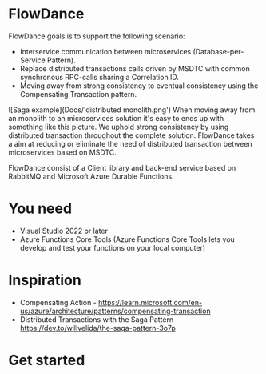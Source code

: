 # FlowDance
FlowDance goals is to support the following scenario:
- Interservice communication between microservices (Database-per-Service Pattern).
- Replace distributed transactions calls driven by MSDTC with common synchronous RPC-calls sharing a Correlation ID.
- Moving away from strong consistency to eventual consistency using the Compensating Transaction pattern.      

![Saga example](Docs/'distributed monolith.png')
When moving away from an monolith to an microservices solution it's easy to ends up with something like this picture.
We uphold strong consistency by using distributed transaction throughout the complete solution.
FlowDance takes a aim at reducing or eliminate the need of distributed transaction between microservices based on MSDTC.

FlowDance consist of a Client library and back-end service based on RabbitMQ and Microsoft Azure Durable Functions.

# You need
* Visual Studio 2022 or later
* Azure Functions Core Tools (Azure Functions Core Tools lets you develop and test your functions on your local computer)
 

# Inspiration
* Compensating Action - https://learn.microsoft.com/en-us/azure/architecture/patterns/compensating-transaction
* Distributed Transactions with the Saga Pattern - https://dev.to/willvelida/the-saga-pattern-3o7p

# Get started
